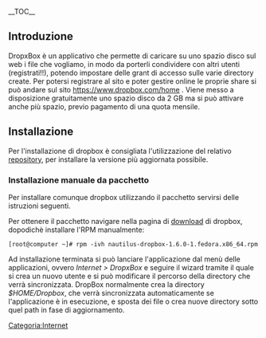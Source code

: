 \_\_TOC\_\_

Introduzione
------------

DropxBox è un applicativo che permette di caricare su uno spazio disco sul web i file che vogliamo, in modo da porterli condividere con altri utenti (registrati!!), potendo impostare delle grant di accesso sulle varie directory create.
Per potersi registrare al sito e poter gestire online le proprie share si può andare sul sito <https://www.dropbox.com/home> . Viene messo a disposizione gratuitamente uno spazio disco da 2 GB ma si può attivare anche più spazio, previo pagamento di una quota mensile.

Installazione
-------------

Per l'installazione di dropbox è consigliata l'utilizzazione del relativo [repository](Dropbox_repo "wikilink"), per installare la versione più aggiornata possibile.

### Installazione manuale da pacchetto

Per installare comunque dropbox utilizzando il pacchetto servirsi delle istruzioni seguenti.

Per ottenere il pacchetto navigare nella pagina di [download](https://www.dropbox.com/install?os=lnx) di dropbox, dopodichè installare l'RPM manualmente:

`[root@computer ~]# rpm -ivh nautilus-dropbox-1.6.0-1.fedora.x86_64.rpm`

Ad installazione terminata si può lanciare l'applicazione dal menù delle applicazioni, ovvero *Internet &gt; DropxBox* e seguire il wizard tramite il quale si crea un nuovo utente e si può modificare il percorso della directory che verrà sincronizzata.
DropBox normalmente crea la directory *$HOME/Dropbox*, che verrà sincronizzata automaticamente se l'applicazione è in esecuzione, e sposta dei file o crea nuove directory sotto quel path in fase di aggiornamento.

<Categoria:Internet>
